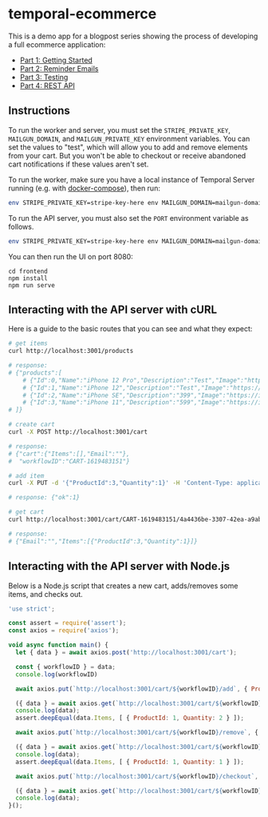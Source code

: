 # temporal-ecommerce

This is a demo app for a blogpost series showing the process of developing a full ecommerce application:

- [Part 1: Getting Started](https://learn.temporal.io/tutorials/go/ecommerce/build-an-ecommerce-app-with-temporal-part-1)
- [Part 2: Reminder Emails](https://learn.temporal.io/tutorials/go/ecommerce/build-an-ecommerce-app-with-temporal-part-2-reminder-emails)
- [Part 3: Testing](https://learn.temporal.io/tutorials/go/ecommerce/build-an-ecommerce-app-with-temporal-part-3-testing)
- [Part 4: REST API](https://learn.temporal.io/tutorials/go/ecommerce/build-an-ecommerce-app-with-temporal-part-4-rest-api)

## Instructions

To run the worker and server, you must set the `STRIPE_PRIVATE_KEY`, `MAILGUN_DOMAIN`, and `MAILGUN_PRIVATE_KEY` environment variables.
You can set the values to "test", which will allow you to add and remove elements from your cart.
But you won't be able to checkout or receive abandoned cart notifications if these values aren't set.

To run the worker, make sure you have a local instance of Temporal Server running (e.g. with [docker-compose](https://github.com/temporalio/docker-compose)), then run:

```bash
env STRIPE_PRIVATE_KEY=stripe-key-here env MAILGUN_DOMAIN=mailgun-domain-here env MAILGUN_PRIVATE_KEY=mailgun-private-key-here go run worker/main.go
```

To run the API server, you must also set the `PORT` environment variable as follows.

```bash
env STRIPE_PRIVATE_KEY=stripe-key-here env MAILGUN_DOMAIN=mailgun-domain-here env MAILGUN_PRIVATE_KEY=mailgun-private-key-here env PORT=3001 go run api/main.go
```

You can then run the UI on port 8080:

```
cd frontend
npm install
npm run serve
```

## Interacting with the API server with cURL

Here is a guide to the basic routes that you can see and what they expect:

```bash
# get items
curl http://localhost:3001/products

# response:
# {"products":[
    # {"Id":0,"Name":"iPhone 12 Pro","Description":"Test","Image":"https://images.unsplash.com/photo-1603921326210-6edd2d60ca68","Price":999},
    # {"Id":1,"Name":"iPhone 12","Description":"Test","Image":"https://images.unsplash.com/photo-1611472173362-3f53dbd65d80","Price":699},
    # {"Id":2,"Name":"iPhone SE","Description":"399","Image":"https://images.unsplash.com/photo-1529618160092-2f8ccc8e087b","Price":399},
    # {"Id":3,"Name":"iPhone 11","Description":"599","Image":"https://images.unsplash.com/photo-1574755393849-623942496936","Price":599}
# ]}

# create cart
curl -X POST http://localhost:3001/cart

# response:
# {"cart":{"Items":[],"Email":""},
#  "workflowID":"CART-1619483151"}

# add item
curl -X PUT -d '{"ProductId":3,"Quantity":1}' -H 'Content-Type: application/json' http://localhost:3001/cart/CART-1619483151/4a4436be-3307-42ea-a9ab-3b63f5520bee/add

# response: {"ok":1}

# get cart
curl http://localhost:3001/cart/CART-1619483151/4a4436be-3307-42ea-a9ab-3b63f5520bee

# response:
# {"Email":"","Items":[{"ProductId":3,"Quantity":1}]}
```

## Interacting with the API server with Node.js

Below is a Node.js script that creates a new cart, adds/removes some items, and checks out.

```javascript
'use strict';

const assert = require('assert');
const axios = require('axios');

void async function main() {
  let { data } = await axios.post('http://localhost:3001/cart');

  const { workflowID } = data;
  console.log(workflowID)

  await axios.put(`http://localhost:3001/cart/${workflowID}/add`, { ProductID: 1, Quantity: 2 });

  ({ data } = await axios.get(`http://localhost:3001/cart/${workflowID}`));
  console.log(data);
  assert.deepEqual(data.Items, [ { ProductId: 1, Quantity: 2 } ]);

  await axios.put(`http://localhost:3001/cart/${workflowID}/remove`, { ProductID: 1, Quantity: 1 });

  ({ data } = await axios.get(`http://localhost:3001/cart/${workflowID}`));
  console.log(data);
  assert.deepEqual(data.Items, [ { ProductId: 1, Quantity: 1 } ]);

  await axios.put(`http://localhost:3001/cart/${workflowID}/checkout`, { Email: 'val@temporal.io' });

  ({ data } = await axios.get(`http://localhost:3001/cart/${workflowID}`));
  console.log(data);
}();
```
